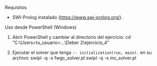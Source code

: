 Requisitos
- SWI-Prolog instalado (https://www.swi-prolog.org/).

Uso desde PowerShell (Windows)
1) Abrir PowerShell y cambiar al directorio del ejercicio:
   cd "C:\Users\<tu_usuario>\...\Deber 2\ejercicio_4"

2) Ejecutar el solver que tenga `:- initialization(run, main).` en su archivo:
   swipl -q -s fwgc_solver.pl
   swipl -q -s mc_solver.pl